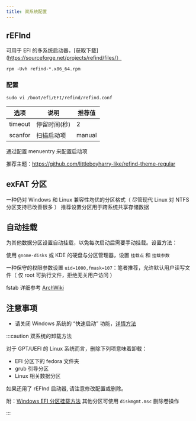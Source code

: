 ```yaml
---
title: 双系统配置
---
```


## rEFInd

可用于 EFI 的多系统启动器，[获取下载](https://sourceforge.net/projects/refind/files/）

    rpm -Uvh refind-*.x86_64.rpm

### 配置

    sudo vi /boot/efi/EFI/refind/refind.conf

| 选项    | 说明         | 推荐值 |
| ------- | ------------ | ------ |
| timeout | 停留时间(秒) | 2      |
| scanfor | 扫描启动项   | manual |

通过配置 menuentry 来配置启动项

推荐主题：https://github.com/littleboyharry-like/refind-theme-regular

## exFAT 分区

一种仍对 Windows 和 Linux 兼容性均优的分区格式（ 尽管现代 Linux 对 NTFS 分区支持已改善很多 ）
推荐设置分区用于跨系统共享存储数据

## 自动挂载

为其他数据分区设置自动挂载，以免每次启动后需要手动挂载。设置方法：

使用 `gnome-disks` 或 KDE 的硬盘与分区管理器，设置 `挂载点` 和 `挂载参数`

一种保守的权限参数设置 `uid=1000,fmask=107`：笔者推荐，允许默认用户读写文件（ 仅 root 可执行文件，拒绝无关用户访问 ）

fstab 详细参考 [ArchWiki](https://wiki.archlinux.org/title/Fstab_(%E7%AE%80%E4%BD%93%E4%B8%AD%E6%96%87))

## 注意事项

- 请关闭 Windows 系统的 “快速启动” 功能，[详情方法](/geekbook/docs/win/first-run#双系统)

:::caution 双系统的卸载方法

对于 GPT/UEFI 的 Linux 系统而言，删除下列项意味着卸载：

- EFI 分区下的 fedora 文件夹
- grub 引导分区
- Linux 相关数据分区


如果还用了 rEFInd 启动器, 请注意修改配置或删除。

附：[Windows EFI 分区挂载方法](https://jingyan.baidu.com/article/fc07f9893bef4353fee51905.html)
其他分区可使用 `diskmgmt.msc` 删除卷操作

:::

<!--
## 其他

启动切换助手 [Inokinoki/QEFIEntryManager](https://github.com/Inokinoki/QEFIEntryManager)
[下载](https://github.com/Inokinoki/QEFIEntryManager/releases/latest)
-->
